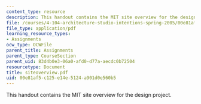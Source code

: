 ```yaml
---
content_type: resource
description: This handout contains the MIT site overview for the design project.
file: /courses/4-104-architecture-studio-intentions-spring-2005/00e81af5c125e14e5124a901d0e560b5_siteoverview.pdf
file_type: application/pdf
learning_resource_types:
- Assignments
ocw_type: OCWFile
parent_title: Assignments
parent_type: CourseSection
parent_uid: 83d4b0e3-06a0-afd0-d77a-aecdc0b72504
resourcetype: Document
title: siteoverview.pdf
uid: 00e81af5-c125-e14e-5124-a901d0e560b5
---
```

This handout contains the MIT site overview for the design project.

